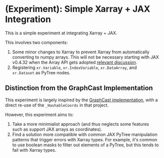 # (Experiment): Simple Xarray + JAX Integration

This is a simple experiment at integrating Xarray + JAX.

This involves two components:
1. Some minor changes to Xarray to prevent Xarray from automatically converting to numpy arrays. This will not be necessary starting with JAX v0.4.32 when the Array API gets adopted [relevant discussion](https://github.com/pydata/xarray/issues/7848#issuecomment-2336411994).
2. Registering `xr.Variable`, `xr.IndexVariable`, `xr.DataArray`, and `xr.Dataset` as PyTree nodes.

## Distinction from the GraphCast Implementation
This experiment is largely inspired by the [GraphCast implementation](https://github.com/google-deepmind/graphcast/blob/main/graphcast/xarray_jax.py), with a direct re-use of the `_HashableCoords` in that project.

However, this experiment aims to:
1. Take a more minimialist approach (and thus neglects some features such as support JAX arrays as coordinates).
2. Find a solution more compatible with common JAX PyTree manipulation patterns that trigger errors with Xarray types. For example, it's common to use boolean masks to filter out elements of a PyTree, but this tends to fail with Xarray types.